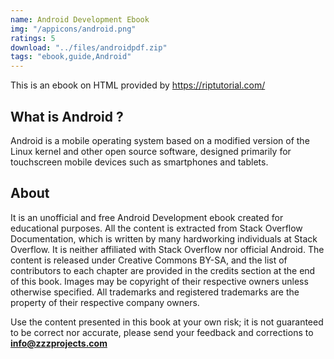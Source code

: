 ```yaml
---
name: Android Development Ebook
img: "/appicons/android.png"
ratings: 5
download: "../files/androidpdf.zip"
tags: "ebook,guide,Android"
---
```


This is an ebook on HTML provided by <a href="https://riptutorial.com/" >https://riptutorial.com/</a>

## What is Android ?

Android is a mobile operating system based on a modified version of the Linux kernel and other open source software, designed primarily for touchscreen mobile devices such as smartphones and tablets.

## About

It is an unofficial and free Android Development ebook created for educational purposes. All the content is
extracted from Stack Overflow Documentation, which is written by many hardworking individuals at
Stack Overflow. It is neither affiliated with Stack Overflow nor official Android.
The content is released under Creative Commons BY-SA, and the list of contributors to each
chapter are provided in the credits section at the end of this book. Images may be copyright of
their respective owners unless otherwise specified. All trademarks and registered trademarks are
the property of their respective company owners.

Use the content presented in this book at your own risk; it is not guaranteed to be correct nor
accurate, please send your feedback and corrections to **info@zzzprojects.com**
